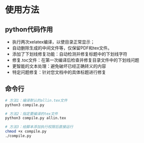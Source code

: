 # 使用方法
## python代码作用
- 执行两次xelatex编译，以使目录正常显示；
- 自动删除生成的中间文件等，仅保留PDF和tex文件。
- 添加了下划线修复功能：自动检测并修复标题中的下划线字符
- 修复.toc文件：在第一次编译后检查并修复目录文件中的下划线问题
- 更智能的文本处理：避免破坏已经正确转义的内容
- 特定问题修复：针对您文档中的具体标题进行修复
## 命令行
```bash
# 方法1：编译默认的allin.tex文件
python3 compile.py

# 方法2：指定要编译的tex文件
python3 compile.py allin.tex

# 方法3：给脚本添加执行权限后直接运行
chmod +x compile.py
./compile.py
```
